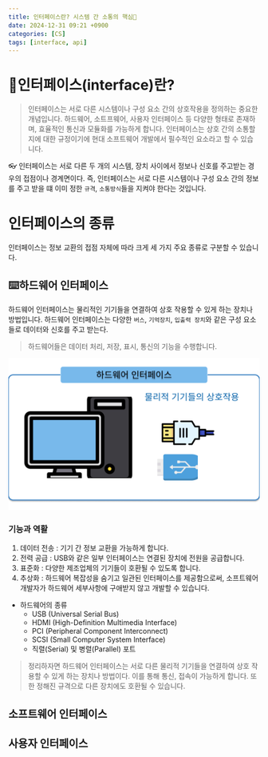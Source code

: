 ```yaml
---
title: 인터페이스란? 시스템 간 소통의 핵심💬
date: 2024-12-31 09:21 +0900
categories: [CS]
tags: [interface, api]
---
```




# 📜인터페이스(interface)란?

> 인터페이스는 서로 다른 시스템이나 구성 요소 간의 상호작용을 정의하는 중요한 개념입니다. 하드웨어, 소트프웨어, 사용자 인터페이스 등 다양한 형태로 존재하며, 효율적인 통신과 모듈화를 가능하게 합니다. 인터페이스는 상호 간의 소통할지에 대한 규정이기에 현대 소프트웨어 개발에서 필수적인 요소라고 할 수 있습니다.

👓 인터페이스는 서로 다른 두 개의 시스템, 장치 사이에서 정보나 신호를 주고받는 경우의 접점이나 경계면이다. 즉, 인터페이스는 서로 다른 시스템이나 구성 요소 간의 정보를 주고 받을 떄 이미 정한 `규격`, `소통방식`들을 지켜야 한다는 것입니다. 

# 인터페이스의 종류

인터페이스는 정보 교환의 접점 자체에 따라 크게 세 가지 주요 종류로 구분할 수 있습니다. 

## ⌨️하드웨어 인터페이스

하드웨어 인터페이스는 물리적인 기기들을 연결하여 상호 작용할 수 있게 하는 장치나 방법입니다. 하드웨어 인터페이스는 다양한  `버스`, `기억장치`, `입출력 장치`와 같은 구성 요소들로 데이터와 신호를 주고 받는다.
> 하드웨어들은 데이터 처리, 저장, 표시, 통신의 기능을 수행합니다.

![hardware](https://github.com/Euihyunee/euihyunee.github.io/blob/main/_posts/img/hardware_interface.png?raw=true)

### 기능과 역활 
1. 데이터 전송 : 기기 간 정보 교환을 가능하게 합니다.   
2. 전력 공급 : USB와 같은 일부 인터페이스는 연결된 장치에 전원을 공급합니다.   
3. 표준화 : 다양한 제조업체의 기기들이 호환될 수 있도록 합니다.   
4. 추상화 : 하드웨어 복잡성을 숨기고 일관된 인터페이스를 제공함으로써, 소프트웨어 개발자가 하드웨어 세부사항에 구애받지 않고 개발할 수 있습니다.
  
    
- 하드웨어의 종류 
    - USB (Universal Serial Bus)
    - HDMI (High-Definition Multimedia Interface)
    - PCI (Peripheral Component Interconnect)
    - SCSI (Small Computer System Interface)
    - 직렬(Serial) 및 병렬(Parallel) 포트

> 정리하자면 하드웨어 인터페이스는 서로 다른 물리적 기기들을 연결하여 상호 작용할 수 있게 하는 장치나 방법이다. 이를 통해 통신, 접속이 가능하게 합니다. 또한 정해진 규격으로 다른 장치에도 호환될 수 있습니다. 

## 소프트웨어 인터페이스

## 사용자 인터페이스 